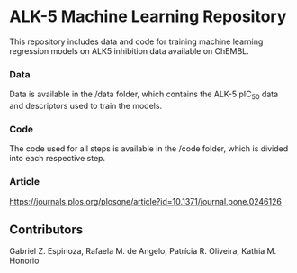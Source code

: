 # ALK-5 Machine Learning Repository
This repository includes data and code for training machine learning regression models on ALK5 inhibition data available on ChEMBL.

### Data
Data is available in the /data folder, which contains the ALK-5 pIC<sub>50</sub> data and descriptors used to train the models.

### Code
The code used for all steps is available in the /code folder, which is divided into each respective step.

### Article
https://journals.plos.org/plosone/article?id=10.1371/journal.pone.0246126

## Contributors
Gabriel Z. Espinoza, Rafaela M. de Angelo, Patrícia R. Oliveira, Kathia M. Honorio
